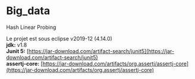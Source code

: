 # Big_data 
Hash Linear Probing

Le projet est sous eclipse v2019-12 (4.14.0) <br/>
**jdk:** v1.8 <br/>
**Junit 5:** [https://jar-download.com/artifact-search/junit5](https://jar-download.com/artifact-search/junit5) <br/>
**assertj-core:** [https://jar-download.com/artifacts/org.assertj/assertj-core](https://jar-download.com/artifacts/org.assertj/assertj-core) <br/>
